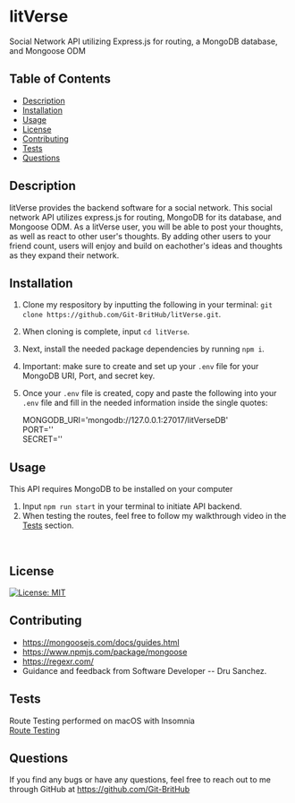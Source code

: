 # litVerse
Social Network API utilizing Express.js for routing, a MongoDB database, and Mongoose ODM

## Table of Contents
* [Description](#description)
* [Installation](#installation)
* [Usage](#usage)
* [License](#license)
* [Contributing](#contributing)
* [Tests](#tests)
* [Questions](#questions)


## Description
litVerse provides the backend software for a social network. This social network API utilizes express.js for routing, MongoDB for its database, and Mongoose ODM. As a litVerse user, you will be able to post your thoughts, as well as react to other user's thoughts. By adding other users to your friend count, users will enjoy and build on eachother's ideas and thoughts as they expand their network. 


## Installation
1. Clone my respository by inputting the following in your terminal: `git clone https://github.com/Git-BritHub/litVerse.git`.
2. When cloning is complete, input `cd litVerse`.
3. Next, install the needed package dependencies by running `npm i`.
4. Important: make sure to create and set up your `.env` file for your MongoDB URI, Port, and secret key.
5. Once your `.env` file is created, copy and paste the following into your `.env` file and fill in the needed information inside the single quotes:

    <p>MONGODB_URI='mongodb://127.0.0.1:27017/litVerseDB'<br/>
       PORT=''<br/>
       SECRET=''<br/></p>


## Usage
This API requires MongoDB to be installed on your computer<br />
1. Input `npm run start` in your terminal to initiate API backend.
2. When testing the routes, feel free to follow my walkthrough video in the [Tests](#tests) section.
<br />



## License
[![License: MIT](https://img.shields.io/badge/License-MIT-aqua.svg)](https://opensource.org/licenses/MIT)

## Contributing
* https://mongoosejs.com/docs/guides.html
* https://www.npmjs.com/package/mongoose
* https://regexr.com/
* Guidance and feedback from Software Developer -- Dru Sanchez.


## Tests
Route Testing performed on macOS with Insomnia\
[Route Testing]()

## Questions
If you find any bugs or have any questions, feel free to reach out to me through GitHub at https://github.com/Git-BritHub 